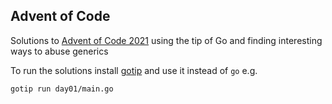 ## Advent of Code 

Solutions to [Advent of Code 2021]() using the tip of Go and finding interesting ways to abuse generics

To run the solutions install [gotip](https://pkg.go.dev/golang.org/dl/gotip) and use it instead of `go` e.g.

```
gotip run day01/main.go
```
